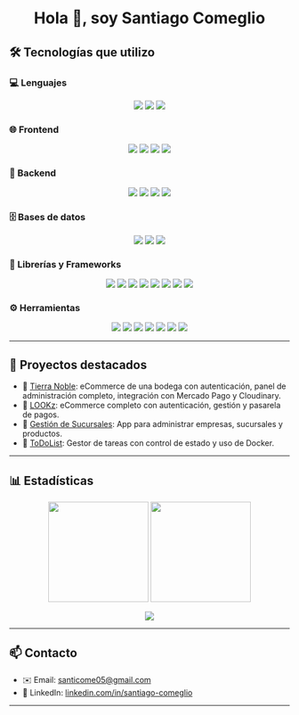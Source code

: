 <h1 align="center">Hola 👋, soy <strong>Santiago Comeglio</strong></h1>

## 🛠️ Tecnologías que utilizo

### 💻 Lenguajes

<p align="center">
  <img src="https://img.shields.io/badge/Java-ED8B00?style=for-the-badge&logo=java&logoColor=white" />
  <img src="https://img.shields.io/badge/JavaScript-F7DF1E?style=for-the-badge&logo=javascript&logoColor=black" />
  <img src="https://img.shields.io/badge/TypeScript-3178C6?style=for-the-badge&logo=typescript&logoColor=white" />
</p>

### 🌐 Frontend

<p align="center">
  <img src="https://img.shields.io/badge/React-20232A?style=for-the-badge&logo=react&logoColor=61DAFB" />
  <img src="https://img.shields.io/badge/HTML5-E34F26?style=for-the-badge&logo=html5&logoColor=white" />
  <img src="https://img.shields.io/badge/CSS3-1572B6?style=for-the-badge&logo=css3&logoColor=white" />
  <img src="https://img.shields.io/badge/Tailwind_CSS-06B6D4?style=for-the-badge&logo=tailwindcss&logoColor=white" />
</p>

### 🧰 Backend

<p align="center">
  <img src="https://img.shields.io/badge/Spring Boot-6DB33F?style=for-the-badge&logo=springboot&logoColor=white" />
  <img src="https://img.shields.io/badge/Spring Security-6DB33F?style=for-the-badge&logo=springsecurity&logoColor=white" />
  <img src="https://img.shields.io/badge/Node.js-339933?style=for-the-badge&logo=node.js&logoColor=white" />
  <img src="https://img.shields.io/badge/Express.js-000000?style=for-the-badge&logo=express&logoColor=white" />
</p>

### 🗄️ Bases de datos

<p align="center">
  <img src="https://img.shields.io/badge/MySQL-00758F?style=for-the-badge&logo=mysql&logoColor=white" />
  <img src="https://img.shields.io/badge/PostgreSQL-4169E1?style=for-the-badge&logo=postgresql&logoColor=white" />
  <img src="https://img.shields.io/badge/MongoDB-47A248?style=for-the-badge&logo=mongodb&logoColor=white" />
</p>

### 🧩 Librerías y Frameworks

<p align="center">
  <img src="https://img.shields.io/badge/Redux-593D88?style=for-the-badge&logo=redux&logoColor=white" />
  <img src="https://img.shields.io/badge/Zustand-000000?style=for-the-badge" />
  <img src="https://img.shields.io/badge/Yup-4B5563?style=for-the-badge" />
  <img src="https://img.shields.io/badge/Vite-646CFF?style=for-the-badge&logo=vite&logoColor=white" />
  <img src="https://img.shields.io/badge/Axios-5A29E4?style=for-the-badge&logo=axios&logoColor=white" />
  <img src="https://img.shields.io/badge/Bootstrap-7952B3?style=for-the-badge&logo=bootstrap&logoColor=white" />
  <img src="https://img.shields.io/badge/React Router-CA4245?style=for-the-badge&logo=reactrouter&logoColor=white" />
  <img src="https://img.shields.io/badge/SweetAlert2-FF6F61?style=for-the-badge" />
</p>

### ⚙️ Herramientas

<p align="center">
  <img src="https://img.shields.io/badge/Git-F05032?style=for-the-badge&logo=git&logoColor=white" />
  <img src="https://img.shields.io/badge/GitHub-181717?style=for-the-badge&logo=github&logoColor=white" />
  <img src="https://img.shields.io/badge/Docker-2496ED?style=for-the-badge&logo=docker&logoColor=white" />
  <img src="https://img.shields.io/badge/VS Code-007ACC?style=for-the-badge&logo=visualstudiocode&logoColor=white" />
  <img src="https://img.shields.io/badge/IntelliJ IDEA-000000?style=for-the-badge&logo=intellijidea&logoColor=white" />
  <img src="https://img.shields.io/badge/Postman-FF6C37?style=for-the-badge&logo=postman&logoColor=white" />
  <img src="https://img.shields.io/badge/Figma-F24E1E?style=for-the-badge&logo=figma&logoColor=white" />
</p>

---

## 🚀 Proyectos destacados

- 🔗 [Tierra Noble](https://github.com/Santiago91218/Frontend-TierraNoble): eCommerce de una bodega con autenticación, panel de administración completo, integración con Mercado Pago y Cloudinary.
- 🔗 [LOOKz](https://github.com/Santiago91218/Frontend-Ecommerse.git): eCommerce completo con autenticación, gestión y pasarela de pagos.
- 🔗 [Gestión de Sucursales](https://github.com/Santiago91218/Frontend-GestionSucursales.git): App para administrar empresas, sucursales y productos.
- 🔗 [ToDoList](https://github.com/Santiago91218/Frontend-ToDoList.git): Gestor de tareas con control de estado y uso de Docker.

---

## 📊 Estadísticas

<p align="center">
  <img src="https://github-readme-stats.vercel.app/api?username=Santiago91218&show_icons=true&theme=dracula" height="180" />
  <img src="https://github-readme-stats.vercel.app/api/top-langs/?username=Santiago91218&layout=compact&theme=dracula" height="180" />
</p>

<p align="center">
  <img src="https://github-readme-streak-stats.herokuapp.com/?user=Santiago91218&theme=dracula" />
</p>

---

## 📫 Contacto

- ✉️ Email: santicome05@gmail.com
- 💼 LinkedIn: [linkedin.com/in/santiago-comeglio](https://www.linkedin.com/in/santiago-comeglio-935539306/)

---
